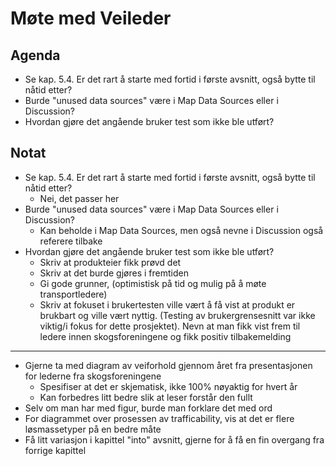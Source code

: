 # Møte med Veileder
## Agenda
- Se kap. 5.4. Er det rart å starte med fortid i første avsnitt, også bytte til nåtid etter?
- Burde "unused data sources" være i Map Data Sources eller i Discussion? 
- Hvordan gjøre det angående bruker test som ikke ble utført?
## Notat
- Se kap. 5.4. Er det rart å starte med fortid i første avsnitt, også bytte til nåtid etter?
	- Nei, det passer her
- Burde "unused data sources" være i Map Data Sources eller i Discussion?
	- Kan beholde i Map Data Sources, men også nevne i Discussion også referere tilbake
- Hvordan gjøre det angående bruker test som ikke ble utført?
	- Skriv at produkteier fikk prøvd det
	- Skriv at det burde gjøres i fremtiden
	- Gi gode grunner, (optimistisk på tid og mulig på å møte transportledere)
	- Skriv at fokuset i brukertesten ville vært å få vist at produkt er brukbart og ville vært nyttig. (Testing av brukergrensesnitt var ikke viktig/i fokus for dette prosjektet). Nevn at man fikk vist frem til ledere innen skogsforeningene og fikk positiv tilbakemelding

---

- Gjerne ta med diagram av veiforhold gjennom året fra presentasjonen for lederne fra skogsforeningene
	- Spesifiser at det er skjematisk, ikke 100% nøyaktig for hvert år
	- Kan forbedres litt bedre slik at leser forstår den fullt
- Selv om man har med figur, burde man forklare det med ord
- For diagrammet over prosessen av trafficability, vis at det er flere løsmassetyper på en bedre måte
- Få litt variasjon i kapittel "into" avsnitt, gjerne for å få en fin overgang fra forrige kapittel
